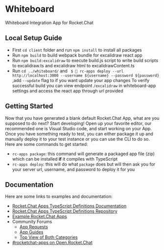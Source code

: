 # Whiteboard
Whiteboard Integration App for Rocket.Chat

## Local Setup Guide
- First `cd client` folder and run `npm install` to install all packages
- Run `npm build` to build webpack bundle for excalidraw react app
- Run `npm build:excalidraw` to execute build.js script to write build scripts to excalidraw.ts and excalidraw html to excalidrawContent.ts
- Run `cd ../whiteboard/` and ` $  rc-apps deploy --url http://localhost:3000 --username ${username} --password ${password}` ,add `--update` flag to if you want update your app changes
To verify successful build you can view endpoint `/excalidraw` in whiteboard-app settings and access the react app through url provided

## Getting Started
Now that you have generated a blank default Rocket.Chat App, what are you supposed to do next?
Start developing! Open up your favorite editor, our recommended one is Visual Studio code,
and start working on your App. Once you have something ready to test, you can either
package it up and manually deploy it to your test instance or you can use the CLI to do so.
Here are some commands to get started:
- `rc-apps package`: this command will generate a packaged app file (zip) which can be installed **if** it compiles with TypeScript
- `rc-apps deploy`: this will do what `package` does but will then ask you for your server url, username, and password to deploy it for you

## Documentation
Here are some links to examples and documentation:
- [Rocket.Chat Apps TypeScript Definitions Documentation](https://rocketchat.github.io/Rocket.Chat.Apps-engine/)
- [Rocket.Chat Apps TypeScript Definitions Repository](https://github.com/RocketChat/Rocket.Chat.Apps-engine)
- [Example Rocket.Chat Apps](https://github.com/graywolf336/RocketChatApps)
- Community Forums
  - [App Requests](https://forums.rocket.chat/c/rocket-chat-apps/requests)
  - [App Guides](https://forums.rocket.chat/c/rocket-chat-apps/guides)
  - [Top View of Both Categories](https://forums.rocket.chat/c/rocket-chat-apps)
- [#rocketchat-apps on Open.Rocket.Chat](https://open.rocket.chat/channel/rocketchat-apps)
